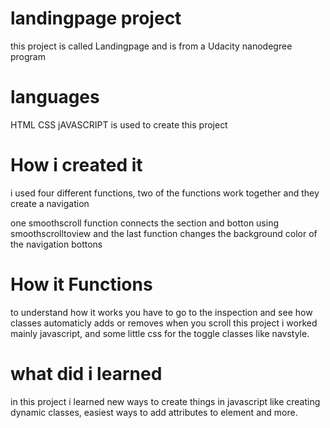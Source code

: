 # landingpage project

this project is called Landingpage and is from a Udacity nanodegree program

# languages

HTML CSS jAVASCRIPT
is used to create this project

# How i created it

i used four different functions,
two of the functions work together and they create a navigation

one smoothscroll function connects the section and botton using smoothscrolltoview
and the last function changes the background color of the navigation bottons

# How it Functions

to understand how it works you have to go to the inspection and see how
classes automaticly adds or removes when you scroll
this project i worked mainly javascript, and some little css
for the toggle classes like navstyle.

# what did i learned

in this project i learned new ways to create things in javascript like creating dynamic classes, easiest ways to add attributes to element and more.
